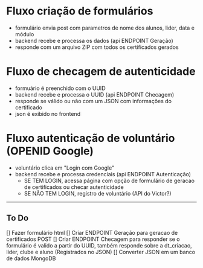 # Fluxo criação de formulários

* formulário envia post com parametros de nome dos alunos, lider, data e módulo
* backend recebe e processa os dados (api ENDPOINT Geração)
* responde com um arquivo ZIP com todos os certificados gerados

# Fluxo de checagem de autenticidade

* formuário é preenchido com o UUID
* backend recebe e processa o UUID (api ENDPOINT Checagem)
* responde se válido ou não com um JSON com informações do certificado
* json é exibido no frontend

# Fluxo autenticação de voluntário (OPENID Google)

* voluntário clica em "Login com Google"
* backend recebe e processa credenciais (api ENDPOINT Autenticação)
    * SE TEM LOGIN, acessa página com opção de formulário de geracao de certificados ou checar autenticidade
    * SE NÃO TEM LOGIN, registro de voluntário (API do Victor?)

---

## To Do

[] Fazer formulário html
[] Criar ENDPOINT Geração para geracao de certificados POST
[] Criar ENDPOINT Checagem para responder se o formulário é valido a partir do UUID, também responde sobre a dt_criacao, líder, clube e aluno (Registrados no JSON)
[] Converter JSON em um banco de dados MongoDB